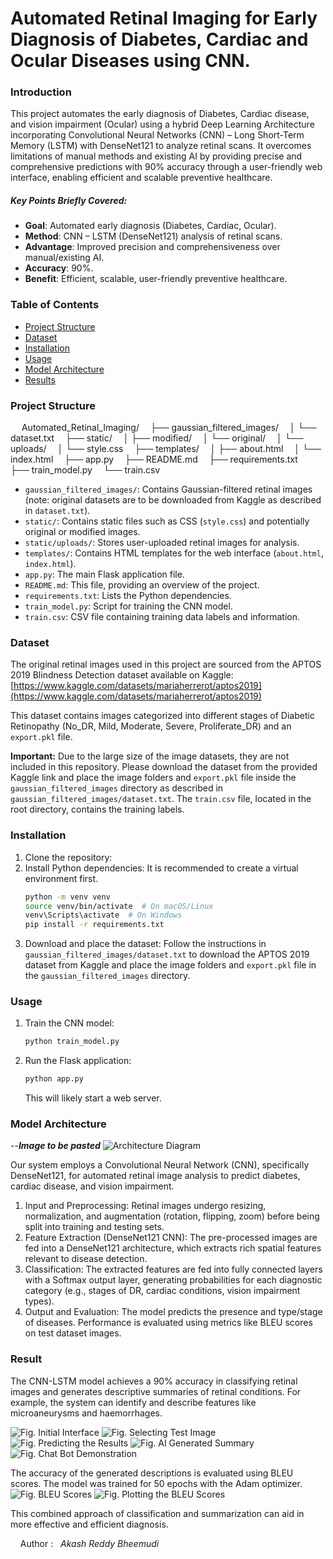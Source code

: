 # Automated Retinal Imaging for Early Diagnosis of Diabetes, Cardiac and Ocular Diseases using CNN.
### Introduction
This project automates the early diagnosis of Diabetes, Cardiac disease, and vision impairment (Ocular) using a hybrid Deep Learning Architecture incorporating Convolutional Neural Networks (CNN) – Long Short-Term Memory (LSTM) with DenseNet121 to analyze retinal scans. It overcomes limitations of manual methods and existing AI by providing precise and comprehensive predictions with 90% accuracy through a user-friendly web interface, enabling efficient and scalable preventive healthcare.

##### Key Points Briefly Covered:
* **Goal**: Automated early diagnosis (Diabetes, Cardiac, Ocular).
* **Method**: CNN – LSTM (DenseNet121) analysis of retinal scans.
* **Advantage**: Improved precision and comprehensiveness over manual/existing AI.
* **Accuracy**: 90%.
* **Benefit**: Efficient, scalable, user-friendly preventive healthcare.



### Table of Contents
- [Project Structure](#project-structure)
- [Dataset](#dataset)
- [Installation](#installation)
- [Usage](#usage)
- [Model Architecture](#model-architecture)
- [Results](#results)

### Project Structure
&emsp; Automated_Retinal_Imaging/
&emsp;├── gaussian_filtered_images/
&emsp;│   └── dataset.txt
&emsp;├── static/
&emsp;│   ├── modified/
&emsp;│   └── original/
&emsp;│   └── uploads/
&emsp;│   └── style.css
&emsp;├── templates/
&emsp;│   ├── about.html
&emsp;│   └── index.html
&emsp;├── app.py
&emsp;├── README.md
&emsp;├── requirements.txt
&emsp;├── train_model.py
&emsp;└── train.csv

- `gaussian_filtered_images/`: Contains Gaussian-filtered retinal images (note: original datasets are to be downloaded from Kaggle as described in `dataset.txt`).
- `static/`: Contains static files such as CSS (`style.css`) and potentially original or modified images.
- `static/uploads/`: Stores user-uploaded retinal images for analysis.
- `templates/`: Contains HTML templates for the web interface (`about.html`, `index.html`).
- `app.py`: The main Flask application file.
- `README.md`: This file, providing an overview of the project.
- `requirements.txt`: Lists the Python dependencies.
- `train_model.py`: Script for training the CNN model.
- `train.csv`: CSV file containing training data labels and information.

### Dataset
The original retinal images used in this project are sourced from the APTOS 2019 Blindness Detection dataset available on Kaggle:
[https://www.kaggle.com/datasets/mariaherrerot/aptos2019](https://www.kaggle.com/datasets/mariaherrerot/aptos2019)

This dataset contains images categorized into different stages of Diabetic Retinopathy (No_DR, Mild, Moderate, Severe, Proliferate_DR) and an `export.pkl` file.

**Important:** Due to the large size of the image datasets, they are not included in this repository. Please download the dataset from the provided Kaggle link and place the image folders and `export.pkl` file inside the `gaussian_filtered_images` directory as described in `gaussian_filtered_images/dataset.txt`. The `train.csv` file, located in the root directory, contains the training labels.

### Installation
1.  Clone the repository:
2.  Install Python dependencies:
    It is recommended to create a virtual environment first.
    ```bash
    python -m venv venv
    source venv/bin/activate  # On macOS/Linux
    venv\Scripts\activate  # On Windows
    pip install -r requirements.txt
    ```
3.  Download and place the dataset:
    Follow the instructions in `gaussian_filtered_images/dataset.txt` to download the APTOS 2019 dataset from Kaggle and place the image folders and `export.pkl` file in the `gaussian_filtered_images` directory.

### Usage
1.  Train the CNN model:
    ```bash
    python train_model.py
    ```
2.  Run the Flask application:
    ```bash
    python app.py
    ```
    This will likely start a web server.

### Model Architecture
--***Image to be pasted***
![Architecture Diagram](https://github.com/user-attachments/assets/9914b11f-780d-46cb-9b81-4b3744e077a4)

Our system employs a Convolutional Neural Network (CNN), specifically DenseNet121, for automated retinal image analysis to predict diabetes, cardiac disease, and vision impairment.
1. Input and Preprocessing: Retinal images undergo resizing, normalization, and augmentation (rotation, flipping, zoom) before being split into training and testing sets.
2. Feature Extraction (DenseNet121 CNN): The pre-processed images are fed into a DenseNet121 architecture, which extracts rich spatial features relevant to disease detection. 
3. Classification: The extracted features are fed into fully connected layers with a Softmax output layer, generating probabilities for each diagnostic category (e.g., stages of DR, cardiac conditions, vision impairment types).
4. Output and Evaluation: The model predicts the presence and type/stage of diseases. Performance is evaluated using metrics like BLEU scores on test dataset images.

### Result
The CNN-LSTM model achieves a 90% accuracy in classifying retinal images and generates descriptive summaries of retinal conditions. For example, the system can identify and describe features like microaneurysms and haemorrhages. 

![Fig. Initial Interface](https://github.com/user-attachments/assets/1b8a2386-df88-4de1-ac8c-4ed1f288a865)
![Fig. Selecting Test Image](https://github.com/user-attachments/assets/b94fb815-915a-4e77-b6e2-6a18b022cfcd)
![Fig. Predicting the Results](https://github.com/user-attachments/assets/15fff6e2-4edb-400d-8ef4-3c36e6826c9b)
![Fig. AI Generated Summary](https://github.com/user-attachments/assets/b441d83e-8a90-44c2-a498-84c549938f35)
![Fig. Chat Bot Demonstration](https://github.com/user-attachments/assets/3e423d2a-105a-4d5b-bb9b-e7977f48e72d)


The accuracy of the generated descriptions is evaluated using BLEU scores. The model was trained for 50 epochs with the Adam optimizer. 
![Fig. BLEU Scores](https://github.com/user-attachments/assets/2bd91962-c8f7-4761-9118-72cbf86f1684)
![Fig. Plotting the BLEU Scores](https://github.com/user-attachments/assets/1135f6b4-d30e-4b57-ab6c-71fcc8ba36f9)

This combined approach of classification and summarization can aid in more effective and efficient diagnosis.

&nbsp;
&nbsp;
Author :  &nbsp; _Akash Reddy Bheemudi_
